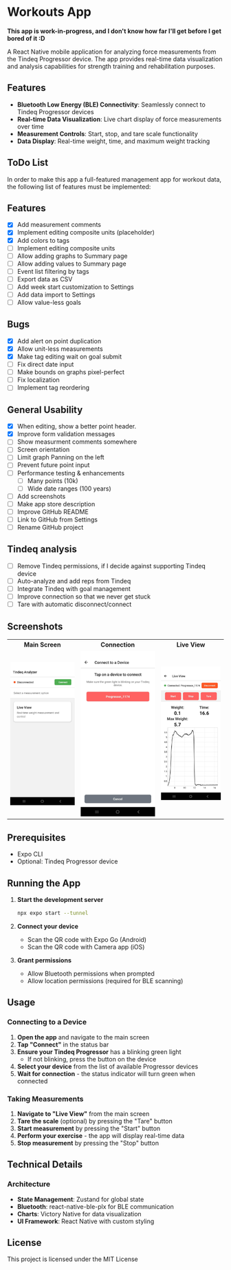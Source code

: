 # Workouts App

**This app is work-in-progress, and I don't know how far I'll get before I get bored of it :D**

A React Native mobile application for analyzing force measurements from the Tindeq Progressor device. The app provides real-time data visualization and analysis capabilities for strength training and rehabilitation purposes.


## Features

- **Bluetooth Low Energy (BLE) Connectivity**: Seamlessly connect to Tindeq Progressor devices
- **Real-time Data Visualization**: Live chart display of force measurements over time
- **Measurement Controls**: Start, stop, and tare scale functionality
- **Data Display**: Real-time weight, time, and maximum weight tracking

## ToDo List

In order to make this app a full-featured management app for workout data, the following list of features must be implemented:
  
## Features

* [x] Add measurement comments
* [x] Implement editing composite units (placeholder)
* [x] Add colors to tags
* [ ] Implement editing composite units
* [ ] Allow adding graphs to Summary page
* [ ] Allow adding values to Summary page
* [ ] Event list filtering by tags
* [ ] Export data as CSV
* [ ] Add week start customization to Settings
* [ ] Add data import to Settings
* [ ] Allow value-less goals

## Bugs

* [x] Add alert on point duplication
* [x] Allow unit-less measurements
* [x] Make tag editing wait on goal submit
* [ ] Fix direct date input
* [ ] Make bounds on graphs pixel-perfect
* [ ] Fix localization
* [ ] Implement tag reordering

## General Usability

* [x] When editing, show a better point header.
* [x] Improve form validation messages
* [ ] Show measurment comments somewhere
* [ ] Screen orientation
* [ ] Limit graph Panning on the left
* [ ] Prevent future point input
* [ ] Performance testing & enhancements
  * [ ] Many points (10k)
  * [ ] Wide date ranges (100 years)
* [ ] Add screenshots
* [ ] Make app store description
* [ ] Improve GitHub README
* [ ] Link to GitHub from Settings
* [ ] Rename GitHub project

## Tindeq analysis

* [ ] Remove Tindeq permissions, if I decide against supporting Tindeq device
* [ ] Auto-analyze and add reps from Tindeq
* [ ] Integrate Tindeq with goal management
* [ ] Improve connection so that we never get stuck
* [ ] Tare with automatic disconnect/connect

## Screenshots

<table>
  <tr>
    <th>Main Screen</th>
    <th>Connection</th>
    <th>Live View</th>
  </tr>
  <tr>
    <td><img src="screenshots/Screenshot_20250712_212750_Tindeq%20Analyzer.jpg" alt="Main Screen""></td>
    <td><img src="screenshots/Screenshot_20250712_212758_Tindeq%20Analyzer.jpg" alt="Device Connection""></td>
    <td><img src="screenshots/Screenshot_20250712_212823_Tindeq%20Analyzer.jpg" alt="Live View""></td>
  </tr>
</table>

## Prerequisites

- Expo CLI
- Optional: Tindeq Progressor device

## Running the App

1. **Start the development server**
   ```bash
   npx expo start --tunnel
   ```

2. **Connect your device**
   - Scan the QR code with Expo Go (Android)
   - Scan the QR code with Camera app (iOS)

3. **Grant permissions**
   - Allow Bluetooth permissions when prompted
   - Allow location permissions (required for BLE scanning)

## Usage

### Connecting to a Device

1. **Open the app** and navigate to the main screen
2. **Tap "Connect"** in the status bar
3. **Ensure your Tindeq Progressor** has a blinking green light
   - If not blinking, press the button on the device
4. **Select your device** from the list of available Progressor devices
5. **Wait for connection** - the status indicator will turn green when connected

### Taking Measurements

1. **Navigate to "Live View"** from the main screen
2. **Tare the scale** (optional) by pressing the "Tare" button
3. **Start measurement** by pressing the "Start" button
4. **Perform your exercise** - the app will display real-time data
5. **Stop measurement** by pressing the "Stop" button

## Technical Details

### Architecture

- **State Management**: Zustand for global state
- **Bluetooth**: react-native-ble-plx for BLE communication
- **Charts**: Victory Native for data visualization
- **UI Framework**: React Native with custom styling

## License

This project is licensed under the MIT License
